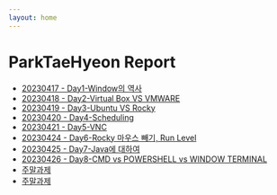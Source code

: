 ```yaml
---
layout: home
---
```


# ParkTaeHyeon Report
- [ 20230417 - Day1-Window의 역사](./(0417)Goathp_Report_1.0.md)<br>
- [ 20230418 - Day2-Virtual Box VS VMWARE](./(0418)ParkTaeHyeon_Report_2.0.md)<br>
- [ 20230419 - Day3-Ubuntu VS Rocky](./(0419)ParkTaeHyeon_Report_3.0.md)
- [ 20230420 - Day4-Scheduling](./(0420)ParkTaeHyeon_Report_4.0.md)
- [ 20230421 - Day5-VNC](./(0421)ParkTaeHyeon_Report_5.0.md)
- [ 20230424 - Day6-Rocky 마우스 빼기, Run Level](./(0424)ParkTaeHyeon_Report_6.0.md)
- [ 20230425 - Day7-Java에 대하여](./(0425)ParkTaeHyeon_Report_7.0.md)
- [ 20230426 - Day8-CMD vs POWERSHELL vs WINDOW TERMINAL](./(0426)ParkTaeHyeon_Report_8.0.md)
- [ 주말과제](./(%EC%A3%BC%EB%A7%90%EA%B3%BC%EC%A0%9C)%EB%A6%AC%EB%88%85%EC%8A%A4_%EC%BB%A4%EB%A7%A8%EB%93%9C%EB%9D%BC%EC%9D%B8_%EC%99%84%EB%B2%BD%EC%9E%85%EB%AC%B8.md)
- [ 주말과제](./(%EC%A3%BC%EB%A7%90%EA%B3%BC%EC%A1%94)%EC%9D%B4%EA%B2%83%EC%9D%B4_%EB%A6%AC%EB%88%85%EC%8A%A4%EB%8B%A4_CentOS.md)
<br>